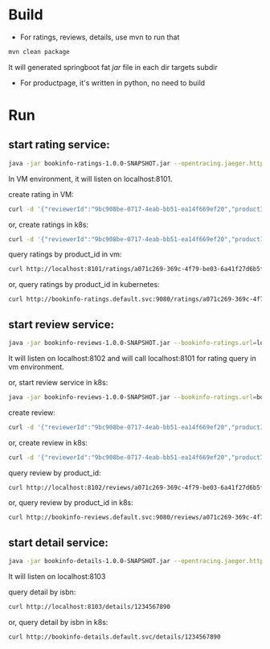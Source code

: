 # Build

* For ratings, reviews, details, use mvn to run that
~~~~~bash
mvn clean package
~~~~~
It will generated springboot fat *jar* file in each dir targets subdir

* For productpage, it's written in python, no need to build

# Run

## start rating service: 
~~~~~bash
java -jar bookinfo-ratings-1.0.0-SNAPSHOT.jar --opentracing.jaeger.http-sender.url=http://jaeger-collector.default.svc:14268/api/traces
~~~~~
In VM environment, it will listen on localhost:8101. 

create rating in VM:
~~~~~bash
curl -d '{"reviewerId":"9bc908be-0717-4eab-bb51-ea14f669ef20","productId":"a071c269-369c-4f79-be03-6a41f27d6b5f","rating":3}' -H "Content-Type: application/json" -X POST http://localhost:8101/ratings
~~~~~

or, create ratings in k8s:
~~~~~bash
curl -d '{"reviewerId":"9bc908be-0717-4eab-bb51-ea14f669ef20","productId":"a071c269-369c-4f79-be03-6a41f27d6b5f","rating":3}' -H "Content-Type: application/json" -X POST http://bookinfo-ratings.default.svc:9080/ratings
~~~~~

query ratings by product_id in vm:
~~~~~bash
curl http://localhost:8101/ratings/a071c269-369c-4f79-be03-6a41f27d6b5f
~~~~~

or, query ratings by product_id in kubernetes:
~~~~~bash
curl http://bookinfo-ratings.default.svc:9080/ratings/a071c269-369c-4f79-be03-6a41f27d6b5f
~~~~~

## start review service:
~~~~~bash
java -jar bookinfo-reviews-1.0.0-SNAPSHOT.jar --bookinfo-ratings.url=localhost:8101 --opentracing.jaeger.http-sender.url=http://jaeger-collector.default.svc:14268/api/traces
~~~~~
It will listen on localhost:8102 and will call localhost:8101 for rating query in vm environment.

or, start review service in k8s:
~~~~~bash
java -jar bookinfo-reviews-1.0.0-SNAPSHOT.jar --bookinfo-ratings.url=bookinfo-ratings.default.svc:9080 --opentracing.jaeger.http-sender.url=http://jaeger-collector.default.svc:14268/api/traces
~~~~~

create review:
~~~~~bash
curl -d '{"reviewerId":"9bc908be-0717-4eab-bb51-ea14f669ef20","productId":"a071c269-369c-4f79-be03-6a41f27d6b5f","review":"This was OK.","rating":3}' -H "Content-Type: application/json" -X POST http://localhost:8102/reviews
~~~~~

or, create review in k8s:
~~~~~bash
curl -d '{"reviewerId":"9bc908be-0717-4eab-bb51-ea14f669ef20","productId":"a071c269-369c-4f79-be03-6a41f27d6b5f","review":"This was OK.","rating":3}' -H "Content-Type: application/json" -X POST http://bookinfo-reviews.default.svc:9080/reviews
~~~~~

query review by product_id:
~~~~~bash
curl http://localhost:8102/reviews/a071c269-369c-4f79-be03-6a41f27d6b5f
~~~~~

or, query review by product_id in k8s:
~~~~~bash
curl http://bookinfo-reviews.default.svc:9080/reviews/a071c269-369c-4f79-be03-6a41f27d6b5f
~~~~~

## start detail service:
~~~~~bash
java -jar bookinfo-details-1.0.0-SNAPSHOT.jar --opentracing.jaeger.http-sender.url=http://jaeger-collector.default.svc:14268/api/traces
~~~~~
It will listen on localhost:8103

query detail by isbn:
~~~~~bash
curl http://localhost:8103/details/1234567890
~~~~~

or, query detail by isbn in k8s:
~~~~~bash
curl http://bookinfo-details.default.svc/details/1234567890
~~~~~


